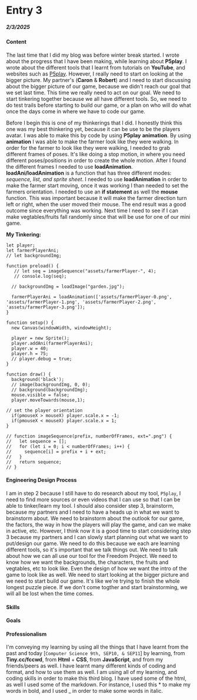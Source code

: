# Entry 3
##### 2/3/2025

#### Content

The last time that I did my blog was before winter break started. I wrote about the progress that I have been making, while learning about **P5play**. I wrote about the different tools that I learnt from tutorials on **YouTube**, and websites such as [P5play](https://p5play.org/). However, I really need to start on looking at the bigger picture. My partner's (**Caron** & **Robert**) and I need to start discussing about the bigger picture of our game, because we didn't reach our goal that we set last time. This time we really need to act on our goal. We need to start tinkering together because we all have different tools. So, we need to do test trails before starting to build our game, or a plan on who will do what once the days come in where we have to code our game.

Before I begin this is one of my thinkerings that I did. I honestly think this one was my best thinkering yet, because it can be use to be the players avatar. I was able to make this by code by using **P5play** **animation**. By using **animation** I was able to make the farmer look like they were walking. In order for the farmer to look like they were walking, I needed to grab different frames of poses. It's like doing a stop motion, in where you need different poses/positions in order to create the whole motion. After I found the different frames I needed to use **loadAnimation**. **loadAni/loadAnimation** is a function that has three different modes: _sequence, list, and sprite sheet_. I needed to use **loadAnimation** in order to make the farmer start moving, once it was working I than needed to set the farmers orientation. I needed to use an **if statement** as well the **mouse** function. This was important because it will make the farmer direction turn left or right, when the user moved their mouse. The end result was a good outcome since everything was working. Next time I need to see if I can make vegtables/fruits fall randomly since that will be use for one of our mini game. 


**My Tinkering:**

```JS
let player;
let farmerPlayerAni;
// let backgroundImg;

function preload() {
   // let seq = imageSequence("assets/farmerPlayer-", 4); 
   // console.log(seq);
  
  // backgroundImg = loadImage("garden.jpg");
  
  farmerPlayerAni = loadAnimation(['assets/farmerPlayer-0.png', 'assets/farmerPlayer-1.png', 'assets/farmerPlayer-2.png', 'assets/farmerPlayer-3.png']);
}

function setup() {
  new Canvas(windowWidth, windowHeight);
  
  player = new Sprite();
  player.addAni(farmerPlayerAni);
  player.w = 40;
  player.h = 75;
  // player.debug = true;
}

function draw() {
  background('black');
  // image(backgroundImg, 0, 0); 
  // background(backgroundImg);
  mouse.visible = false;
  player.moveTowards(mouse,1);
  
// set the player orientation
  if(pmouseX > mouseX) player.scale.x = -1;
  if(pmouseX < mouseX) player.scale.x = 1;
}

// function imageSequence(prefix, numberOfFrames, ext=".png") {
//   let sequence = [];
//   for (let i = 0; i < numberOfFrames; i++) {
//     sequence[i] = prefix + i + ext;
//   }
//   return sequence;
// }
```

#### Engineering Design Process

I am in step 2 because I still have to do research about my tool, ``P5play``, I need to find more sources or even videos that I can use so that I can be able to tinker/learn my tool. I should also consider step 3, brainstorm, because my partners and I need to have a heads up in what we want to brainstorm about. We need to brainstorm about the outlook for our game, the factors, the way in how the players will play the game, and can we make in active, etc. However, I think now it is a good time to start considering step 3 because my partners and I can slowly start planning out what we want to put/design our game. We need to do this because we each are learning different tools, so it's important that we talk things out. We need to talk about how we can all use our tool for the Freedom Project. We need to know how we want the backgrounds, the characters, the fruits and vegtables, etc to look like. Even the design of how we want the intro of the game to look like as well. We need to start looking at the bigger picture and we need to start build our game. It's like we're trying to finish the whole longest puzzle piece. If we don't come togther and start brainstorming, we will all be lost when the time comes. 

#### Skills


#### Goals


#### Professionalism

I'm conveying my learning by using all the things that I have learnt from the past and today [``Computer Science 9th, SEP10, & SEP11``] by learning, from **Tiny.cc/fccwd**, from **Html** + **CSS**, from **JavaScript**, and from my friends/peers as well. I have learnt many different kinds of coding and format, and how to use them as well. I am using all of my learning, and coding skills in order to make this third blog. I have used some of the html, as well I used some of the markdown. For instance, I used this * to make my words in bold, and I used _ in order to make some words in italic.








